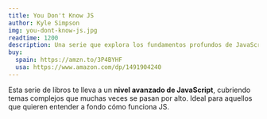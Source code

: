 ```yaml
---
title: You Don't Know JS
author: Kyle Simpson
img: you-dont-know-js.jpg
readtime: 1200
description: Una serie que explora los fundamentos profundos de JavaScript.
buy:
  spain: https://amzn.to/3P4BYHF
  usa: https://www.amazon.com/dp/1491904240
---
```


Esta serie de libros te lleva a un **nivel avanzado de JavaScript**, cubriendo temas complejos que muchas veces se pasan por alto. Ideal para aquellos que quieren entender a fondo cómo funciona JS.
